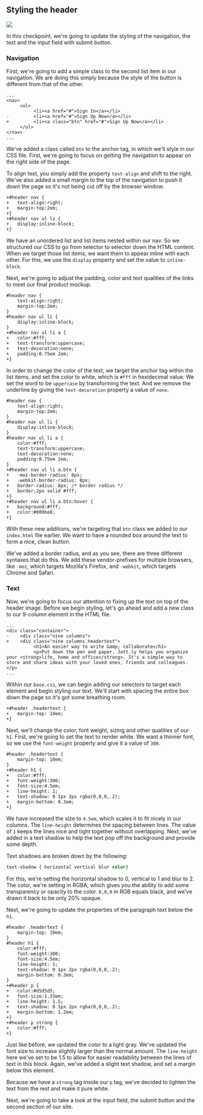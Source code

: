 ## Styling the header

![](http://cl.ly/WHHY/12-style-header.png)

In this checkpoint, we're going to update the styling of the navigation, the text and the input field with submit button.

### Navigation

First, we're going to add a simple class to the second list item in our navigation. We are doing this simply because the style of the button is different from that of the other.

```html(index.html)
...
<nav>
     <ul>
          <li><a href="#">Sign In</a></li>
-         <li><a href="#">Sign Up Now</a></li>
+         <li><a class="btn" href="#">Sign Up Now</a></li>
     </ul>
</nav>
...  
```

We've added a class called `btn` to the anchor tag, in which we'll style in our CSS file. First, we're going to focus on getting the navigation to appear on the right side of the page.

To align text, you simply add the property `text-align` and shift to the right. We've also added a small margin to the top of the navigation to push it down the page so it's not being cut off by the browser window.

```CSS(stylesheets/base.css)
+#header nav {
+	text-align:right;
+	margin-top:2em;
+}
+#header nav ul li {
+	display:inline-block;
+}
```
 
We have an unordered list and list items nested within our nav. So we structured our CSS to go from selector to selector down the HTML content. When we target those list items, we want them to appear inline with each other. For this, we use the `display` property and set the value to `inline-block`.

Next, we're going to adjust the padding, color and text qualities of the links to meet our final product mockup.
	
```CSS(stylesheets/base.css)
#header nav {
	text-align:right;
	margin-top:2em;
}
#header nav ul li {
	display:inline-block;
}
+#header nav ul li a {
+	color:#fff;
+	text-transform:uppercase;
+	text-decoration:none;
+	padding:0.75em 2em;
+}
```
 
In order to change the color of the text, we target the anchor tag within the list items, and set the color to white, which is `#fff` in hexidecimal value. We set the word to be `uppercase` by transforming the text. And we remove the underline by giving the `text-decoration` property a value of `none`. 
	
```CSS(stylesheets/base.css)
#header nav {
	text-align:right;
	margin-top:2em;
}
#header nav ul li {
	display:inline-block;
}
#header nav ul li a {
	color:#fff;
	text-transform:uppercase;
	text-decoration:none;
	padding:0.75em 2em;
}
+#header nav ul li a.btn {
+	-moz-border-radius: 8px;
+	-webkit-border-radius: 8px;
+	border-radius: 8px; /* border radius */
+	border:2px solid #fff;
+}
+#header nav ul li a.btn:hover {
+	background:#fff;
+	color:#009be8;
+}
```

With these new additions, we're targeting that `btn` class we added to our `index.html` file earlier. We want to have a rounded box around the text to form a nice, clean button.

We've added a border radius, and as you see, there are three different syntaxes that do this. We add these vendor-prefixes for multiple browsers, like `-moz`, which targets Mozilla's Firefox, and `-webkit`, which targets Chrome and Safari.

### Text

Now, we're going to focus our attention to fixing up the text on top of the header image. Before we begin styling, let's go ahead and add a new class to our 9-column element in the HTML file.

```html(index.html)
...
<div class="container">
-    <div class="nine columns">
+    <div class="nine columns headertext">
          <h1>An easier way to write &amp; collaborate</h1>
          <p>Put down the pen and paper. Jott.ly helps you organize your <strong>life, home and office</strong>. It's a simple way to store and share ideas with your loved ones, friends and colleagues.</p>
...
```

Within our `base.css`, we can begin adding our selectors to target each element and begin styling our text. We'll start with spacing the entire box down the page so it's got some breathing room.

```css(stylesheets/base.css)
+#header .headertext {
+	margin-top: 10em;
+}
```

Next, we'll change the color, font weight, sizing and other qualities of our `h1`. First, we're going to set the text to render white. We want a thinner font, so we use the `font-weight` property and give it a value of `300`.

```css(stylesheets/base.css)
#header .headertext {
	margin-top: 10em;
}
+#header h1 {
+	color:#fff;
+	font-weight:300;
+	font-size:4.5em;
+	line-height: 1;
+	text-shadow: 0 1px 2px rgba(0,0,0,.2);
+	margin-bottom: 0.3em;
+}
```

We have increased the size to `4.5em`, which scales it to fit nicely in our columns. The `line-height` determines the spacing between lines. The value of `1` keeps the lines nice and tight together without overlapping. Next, we've added in a text shadow to help the text pop off the background and provide some depth.

Text shadows are broken down by the following:

```css
text-shadow { horizontal vertical blur color}
```
	
For this, we're setting the horizontal shadow to 0, vertical to 1 and blur to 2. The color, we're setting in RGBA, which gives you the ability to add some transparency or opacity to the color. `0,0,0` in RGB equals black, and we've drawn it back to be only 20% opaque. 

Next, we're going to update the properties of the paragraph text below the `h1`.

```css(stylesheets/base.css)
#header .headertext {
	margin-top: 10em;
}
#header h1 {
	color:#fff;
	font-weight:300;
	font-size:4.5em;
	line-height: 1;
	text-shadow: 0 1px 2px rgba(0,0,0,.2);
	margin-bottom: 0.3em;
}
+#header p {
+	color:#d5d5d5;
+	font-size:1.33em;
+	line-height: 1.5;
+	text-shadow: 0 1px 2px rgba(0,0,0,.2);
+	margin-bottom: 1.2em;
+}
+#header p strong {
+	color:#fff;
+}
```

Just like before, we updated the color to a light gray. We've updated the font size to increase slightly larger than the normal amount. The `line-height` here we've set to be 1.5 to allow for easier readability between the lines of text in this block. Again, we've added a slight text shadow, and set a margin below this element.

Because we have a `strong` tag inside our `p` tag, we've decided to lighten the text from the rest and make it pure white.

Next, we're going to take a look at the input field, the submit button and the second section of our site.







